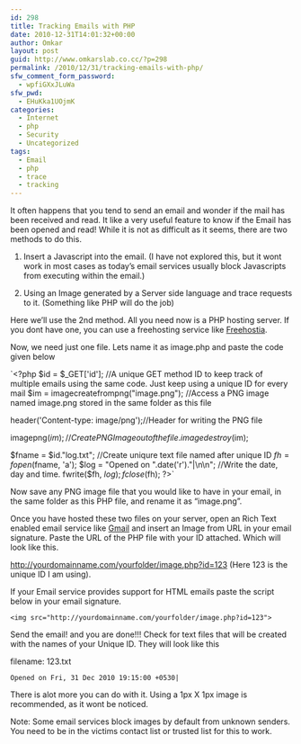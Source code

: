```yaml
---
id: 298
title: Tracking Emails with PHP
date: 2010-12-31T14:01:32+00:00
author: Omkar
layout: post
guid: http://www.omkarslab.co.cc/?p=298
permalink: /2010/12/31/tracking-emails-with-php/
sfw_comment_form_password:
  - wpfiGXxJLuWa
sfw_pwd:
  - EHuKka1UOjmK
categories:
  - Internet
  - php
  - Security
  - Uncategorized
tags:
  - Email
  - php
  - trace
  - tracking
---
```

It often happens that you tend to send an email and wonder if the mail has been received and read. It like a very useful feature to know if the Email has been opened and read! While it is not as difficult as it seems, there are two methods to do this.

1) Insert a Javascript into the email. (I have not explored this, but it wont work in most cases as today&#8217;s email services usually block Javascripts from executing within the email.)

2) Using an Image generated by a Server side language and trace requests to it. (Something like PHP will do the job)

Here we&#8217;ll use the 2nd method. All you need now is a PHP hosting server. If you dont have one, you can use a freehosting service like <a href="http://freehostia.com" target="_blank">Freehostia</a>.

Now, we need just one file. Lets name it as image.php and paste the code given below
  
`<?php
$id = $_GET['id']; //A unique GET method ID to keep track of multiple emails using the same code. Just keep using a unique ID for every mail
$im = imagecreatefrompng("image.png"); //Access a PNG image named image.png stored in the same folder as this file

header('Content-type: image/png');//Header for writing the PNG file

imagepng($im); //Create PNG Image out of the file.
imagedestroy($im);

$fname = $id."log.txt"; //Create uniqure text file named after unique ID
$fh = fopen($fname, 'a');
$log = "Opened on ".date('r')."|\n\n"; //Write the date, day and time.
fwrite($fh, $log);
fclose($fh);
?>`

Now save any PNG image file that you would like to have in your email, in the same folder as this PHP file, and rename it as &#8220;image.png&#8221;.

Once you have hosted these two files on your server, open an Rich Text enabled email service like [Gmail](http://gmail.com) and insert an Image from URL in your email signature. Paste the URL of the PHP file with your ID attached. Which will look like this.

http://yourdomainname.com/yourfolder/image.php?id=123 (Here 123 is the unique ID I am using).

If your Email service provides support for HTML emails paste the script below in your email signature.
  
`<img src="http://yourdomainname.com/yourfolder/image.php?id=123">`

Send the email! and you are done!!! Check for text files that will be created with the names of your Unique ID. They will look like this
  
filename: 123.txt
  
`Opened on Fri, 31 Dec 2010 19:15:00 +0530|`

There is alot more you can do with it. Using a 1px X 1px image is recommended, as it wont be noticed.

Note: Some email services block images by default from unknown senders. You need to be in the victims contact list or trusted list for this to work.
